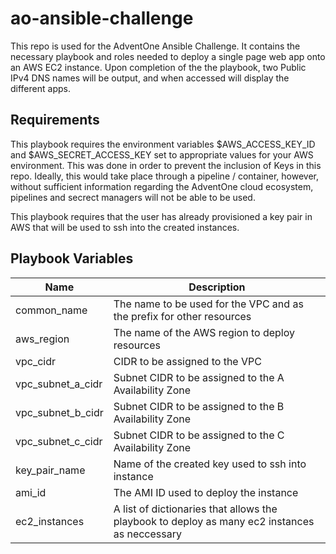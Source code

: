 # ao-ansible-challenge

This repo is used for the AdventOne Ansible Challenge. It contains the necessary playbook and roles needed to deploy a single page web app onto an AWS EC2 instance. 
Upon completion of the the playbook, two Public IPv4 DNS names will be output, and when accessed will display the different apps.

Requirements
------------

This playbook requires the environment variables $AWS_ACCESS_KEY_ID and $AWS_SECRET_ACCESS_KEY set to  appropriate values for your AWS environment. This was done in order to prevent the inclusion of Keys in this repo. 
Ideally, this would take place through a pipeline / container, however, without sufficient information regarding the AdventOne cloud ecosystem, pipelines and secrect managers will not be able to be used.

This playbook requires that the user has already provisioned a key pair in AWS that will be used to ssh into the created instances.

Playbook Variables
--------------

| Name | Description |
|------|-------------|
| common_name | The name to be used for the VPC and as the prefix for other resources |
| aws_region | The name of the AWS region to deploy resources | 
| vpc_cidr | CIDR to be assigned to the VPC | 
| vpc_subnet_a_cidr | Subnet CIDR to be assigned to the A Availability Zone |
| vpc_subnet_b_cidr | Subnet CIDR to be assigned to the B Availability Zone |
| vpc_subnet_c_cidr | Subnet CIDR to be assigned to the C Availability Zone |
| key_pair_name | Name of the created key used to ssh into instance |
| ami_id | The AMI ID used to deploy the instance | 
| ec2_instances | A list of dictionaries that allows the playbook to deploy as many ec2 instances as neccessary | 

